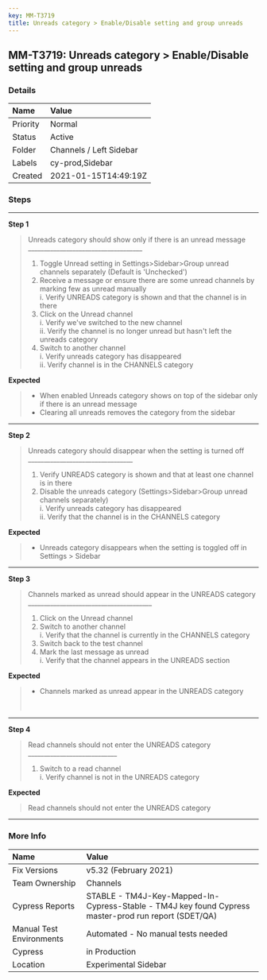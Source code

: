 ```yaml
---
key: MM-T3719
title: Unreads category > Enable/Disable setting and group unreads
---
```


## MM-T3719: Unreads category > Enable/Disable setting and group unreads

### Details

| Name     | Value                   |
| :------- | :---------------------- |
| Priority | Normal                  |
| Status   | Active                  |
| Folder   | Channels / Left Sidebar |
| Labels   | cy-prod,Sidebar         |
| Created  | 2021-01-15T14:49:19Z    |

### Steps

<hr/>

**Step 1**

> <article>Unreads category should show only if there is an unread message<br />____________________________________<ol><li>Toggle Unread setting in Settings&gt;Sidebar&gt;Group unread channels separately (Default is 'Unchecked')</li><li>Receive a message or ensure there are some unread channels by marking few as unread manually<br />i. Verify UNREADS category is shown and that the channel is in there</li><li>Click on the Unread channel<br />i. Verify we've switched to the new channel<br />ii. Verify the channel is no longer unread but hasn't left the unreads category</li><li>Switch to another channel<br />i. Verify unreads category has disappeared<br />ii. Verify channel is in the CHANNELS category</li></ol></article>

**Expected**

> <article><ul><li>When enabled Unreads category shows on top of the sidebar only if there is an unread message</li><li>Clearing all unreads removes the category from the sidebar</li></ul></article>

<hr/>

**Step 2**

> <article>Unreads category should disappear when the setting is turned off<br />_________________________________<ol><li>Verify UNREADS category is shown and that at least one channel is in there</li><li>Disable the unreads category (Settings&gt;Sidebar&gt;Group unread channels separately)<br />i. Verify unreads category has disappeared<br />ii. Verify that the channel is in the CHANNELS category</li></ol></article>

**Expected**

> <article><ul><li>Unreads category disappears when the setting is toggled off in Settings &gt; Sidebar</li></ul></article>

<hr/>

**Step 3**

> <article>Channels marked as unread should appear in the UNREADS category<br />_______________________________________<ol><li>Click on the Unread channel</li><li>Switch to another channel<br />i. Verify that the channel is currently in the CHANNELS category</li><li>Switch back to the test channel</li><li>Mark the last message as unread<br />i. Verify that the channel appears in the UNREADS section</li></ol></article>

**Expected**

> <article><ul><li>Channels marked as unread appear in the UNREADS category</li></ul><br /></article>

<hr/>

**Step 4**

> <article>Read channels should not enter the UNREADS category<br />____________________________<ol><li>Switch to a read channel<br />i. Verify channel is not in the UNREADS category</li></ol></article>

**Expected**

> <article>Read channels should not enter the UNREADS category</article>

<hr/>

### More Info

| Name                     | Value                                                                                                |
| :----------------------- | :--------------------------------------------------------------------------------------------------- |
| Fix Versions             | v5.32 (February 2021)                                                                                |
| Team Ownership           | Channels                                                                                             |
| Cypress Reports          | STABLE - TM4J-Key-Mapped-In-Cypress-Stable - TM4J key found Cypress master-prod run report (SDET/QA) |
| Manual Test Environments | Automated - No manual tests needed                                                                   |
| Cypress                  | in Production                                                                                        |
| Location                 | Experimental Sidebar                                                                                 |
